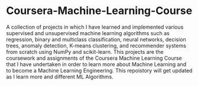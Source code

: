 # Coursera-Machine-Learning-Course
A collection of projects in which I have learned and implemented various supervised and unsupervised machine learning algorithms such as regression, binary and multiclass classification, neural networks, decision trees, anomaly detection, K-means clustering, and recommender systems from scratch using NumPy and scikit-learn.
This projects are the coursework and assignments of the Coursera Machine Learning Course that I have undertaken in order to learn more about Machine Learning and to become a Machine Learning Engineering.
This repoistory will get updated as I learn more and different ML Algorithms. 
